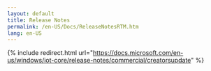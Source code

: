 ```yaml
--- 
layout: default
title: Release Notes
permalink: /en-US/Docs/ReleaseNotesRTM.htm
lang: en-US
---
```

{% include redirect.html url="https://docs.microsoft.com/en-us/windows/iot-core/release-notes/commercial/creatorsupdate" %}
